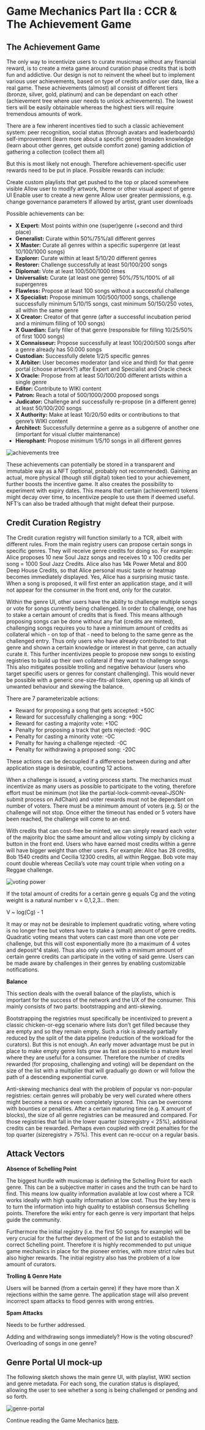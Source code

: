# Game Mechanics Part IIa : CCR & The Achievement Game

## The Achievement Game

The only way to incentivize users to curate musicmap without any financial reward, is to create a meta game around curation phase credits that is both fun and addictive. Our design is not to reinvent the wheel but to implement various user achievements, based on type of credits and/or user data, like a real game. These achievements (almost) all consist of different tiers (bronze, silver, gold, platinum) and can be dependant on each other (achievement tree where user needs to unlock achievements). The lowest tiers will be easily obtainable whereas the highest tiers will require tremendous amounts of work.

There are a few inherent incentives tied to such a classic achievement system:
peer recognition, social status (through avatars and leaderboards)
self-improvement (learn more about a specific genre)
broaden knowledge (learn about other genres, get outside comfort zone)
gaming addiction of gathering a collection (collect them all)

But this is most likely not enough. Therefore achievement-specific user rewards need to be put in place. Possible rewards can include:

Create custom playlists that get pushed to the top or placed somewhere visible
Allow user to modify artwork, theme or other visual aspect of genre UI
Enable user to create a new genre
Allow user greater permissions, e.g. change governance parameters
If allowed by artist, grant user downloads


Possible achievements can be:

* **X Expert:**                 Most points within one (super)genre (+second and third place)
* **Generalist:**             Curate within 50%/75%/all different genres
* **X Master:**                Curate all genres within a specific supergenre (at least 10/100/1000 songs)
* **Explorer:**                Curate within at least 5/10/20 different genres
* **Restorer:**                Challenge successfully at least 50/100/200 songs
* **Diplomat:**               Vote at least 100/500/1000 times
* **Universalist:**           Curate (at least one genre) 50%/75%/100% of all supergenres
* **Flawless:**                 Propose at least 100 songs without a successful challenge
* **X Specialist:**            Propose minimum 100/500/1000 songs, challenge successfully minimum 5/10/15 songs, cast minimum 50/150/250 votes, all within the same genre
* **X Creator:**               Creator of that genre (after a successful incubation period and a minimum filling of 100 songs)
* **X Guardian:**            Early filler of that genre (responsible for filling 10/25/50% of first 1000 songs)
* **X Connaisseur:**       Propose successfully at least 100/200/500 songs after a genre already has 50.000 songs
* **Custodian:**              Successfully delete 1/2/5 specific genres
* **X Arbiter:**               User becomes moderator (and vice and third) for that genre portal (choose artwork?) after Expert and Specialist and Oracle check
* **X Oracle:**                 Propose from at least 50/100/200 different artists within a single genre
* **Editor:**                     Contribute to WIKI content
* **Patron:**                    Reach a total of 500/1000/2000 proposed songs
* **Judicator:**                Challenge and successfully re-propose (in a different genre) at least 50/100/200 songs
* **X Authority:**           Make at least 10/20/50 edits or contributions to that genre’s WIKI content
* **Architect:**               Successfully determine a genre as a subgenre of another one (important for visual clutter maintenance)
* **Hierophant:**           Propose minimum 1/5/10 songs in all different genres


![achievements tree](./images/sketch-achievements.png)

These achievements can potentially be stored in a transparent and immutable way as a NFT (optional, probably not recommended). Gaining an actual, more physical (though still digital) token tied to your achievement, further boosts the incentive game. It also creates the possibility to experiment with expiry dates. This means that certain (achievement) tokens might decay over time, to incentivize people to use them if deemed useful. NFT’s can also be traded although that might defeat their purpose.



## Credit Curation Registry

The Credit curation registry will function similarly to a TCR, albeit with different rules. From the main registry users can propose certain songs in specific genres. They will receive genre credits for doing so. For example: Alice proposes 10 new Soul Jazz songs and receives 10 x 100 credits per song = 1000 Soul Jazz Credits. Alice also has 14k Power Metal and 800 Deep House Credits, so that Alice personal music taste or heatmap becomes immediately displayed. Yes, Alice has a surprising music taste. When a song is proposed, it will first enter an application stage, and it will not appear for the consumer in the front end, only for the curator. 

Within the genre UI, other users have the ability to challenge multiple songs or vote for songs currently being challenged. In order to challenge, one has to stake a certain amount of credits that is fixed. This means although proposing songs can be done without any fiat (credits are minted), challenging songs requires you to have a minimum amount of credits as collateral which - on top of that - need to belong to the same genre as the challenged entry. Thus only users who have already contributed to that genre and shown a certain knowledge or interest in that genre, can actually curate it. This further incentivizes people to propose new songs to existing registries to build up their own collateral if they want to challenge songs. This also mitigates possible trolling and negative behaviour (users who target specific users or genres for constant challenging). This would never be possible with a generic one-size-fits-all token, opening up all kinds of unwanted behaviour and skewing the balance.

There are 7 parameterizable actions:
* Reward for proposing a song that gets accepted:                 +50C
* Reward for successfully challenging a song:                    +90C
* Reward for casting a majority vote:                        +10C
* Penalty for proposing a track that gets rejected:                    -90C
* Penalty for casting a minority vote:                        -0C
* Penalty for having a challenge rejected:                        -0C
* Penalty for withdrawing a proposed song:                    -20C

These actions can be decoupled if a difference between during and after application stage is desirable, counting 12 actions.

When a challenge is issued, a voting process starts. The mechanics must incentivize as many users as possible to participate to the voting, therefore effort must be minimum (not like the partial-lock-commit-reveal-JSON-submit process on AdChain) and voter rewards must not be dependant on number of voters. There must be a minimum amount of voters (e.g. 5) or the challenge will not stop. Once either the timeout has ended or 5 voters have been reached, the challenge will come to an end.

With credits that can cost-free be minted, we can simply reward each voter of the majority bloc the same amount and allow voting simply by clicking a button in the front end. Users who have earned most credits within a genre will have bigger weight than other users. For example: Alice has 28 credits, Bob 1540 credits and Cecilia 12300 credits, all within Reggae. Bob vote may count double whereas Cecilia’s vote may count triple when voting on a Reggae challenge.

![voting power](./images/sketch-votingpower.png)

If the total amount of credits for a certain genre g equals Cg and the voting weight is a natural number v = 0,1,2,3… then:

V ~ log(Cg) - 1

It may or may not be desirable to implement quadratic voting, where voting is no longer free but voters have to stake a (small) amount of genre credits. Quadratic voting means that voters can cast more than one vote per challenge, but this will cost exponentially more (to a maximum of 4 votes and deposit^4 stake). Thus also only users with a minimum amount of certain genre credits can participate in the voting of said genre. Users can be made aware by challenges in their genres by enabling customizable notifications.




**Balance**

This section deals with the overall balance of the playlists, which is important for the success of the network and the UX of the consumer. This mainly consists of two parts: bootstrapping and anti-skewing.

Bootstrapping the registries must specifically be incentivized to prevent a classic chicken-or-egg scenario where lists don’t get filled because they are empty and so they remain empty. Such a risk is already partially reduced by the split of the data pipeline (reduction of the workload for the curators). But this is not enough. An early mover advantage must be put in place to make empty genre lists grow as fast as possible to a mature level where they are useful for a consumer. Therefore the number of credits rewarded (for proposing, challenging and voting) will be dependant on the size of the list with a multiplier that will gradually go down or will follow the path of a descending exponential curve.

Anti-skewing mechanics deal with the problem of popular vs non-popular registries: certain genres will probably be very well curated where others might become a mess or even completely ignored. This can be overcome with bounties or penalties. After a certain maturing time (e.g. X amount of blocks), the size of all genre registries can be measured and compared. For those registries that fall in the lower quarter (sizeregistry < 25%), additional credits can be rewarded. Perhaps even coupled with credit penalties for the top quarter (sizeregistry > 75%). This event can re-occur on a regular basis.



## Attack Vectors


**Absence of Schelling Point**

The biggest hurdle with musicmap is defining the Schelling Point for each genre. This can be a subjective matter in cases and the truth can be hard to find. This means low quality information available at low cost where a TCR works ideally with high quality information at low cost. Thus the key here is to turn the information into high quality to establish consensus Schelling points. Therefore the wiki entry for each genre is very important that helps guide the community. 

Furthermore the initial registry (i.e. the first 50 songs for example) will be very crucial for the further development of the list and to establish the correct Schelling point. Therefore it is highly recommended to put unique game mechanics in place for the pioneer entries, with more strict rules but also higher rewards. The initial registry also has the problem of a low amount of curators. 


**Trolling & Genre Hate**

Users will be banned (from a certain genre) if they have more than X rejections within the same genre. The application stage will also prevent incorrect spam attacks to flood genres with wrong entries.


**Spam Attacks**

Needs to be further addressed.


Adding and withdrawing songs immediately?
How is the voting obscured?
Overloading of songs in one genre?


## Genre Portal UI mock-up

The following sketch shows the main genre UI, with playlist, WIKI section and genre metadata. For each song, the curation status is displayed, allowing the user to see whether a song is being challenged or pending and so forth.

![genre-portal](./UI%20sketch%20-%20genre%20portal%20IIa.png)

Continue reading the Game Mechanics [here](https://github.com/oceanprotocol/musicmap/blob/master/specs/mechanics_part_iii.md).
